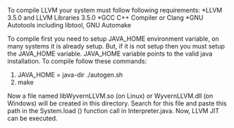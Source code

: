 To compile LLVM your system must follow following requirements:
*LLVM 3.5.0 and LLVM Libraries 3.5.0
*GCC C++ Compiler or Clang
*GNU Autotools including libtool, GNU Automake

To compile first you need to setup JAVA\_HOME environment variable, on many systems it is already setup. But, if it is not setup then you must setup the JAVA\_HOME variable. JAVA\_HOME variable points to the valid java installation. 
To compile follow these commands:
1. JAVA_HOME = java-dir ./autogen.sh
2. make

Now a file named libWyvernLLVM.so (on Linux) or WyvernLLVM.dll (on Windows) will be created in this directory. Search for this file and paste this path in the System.load () function call in Interpreter.java.
Now, LLVM JIT can be executed.
